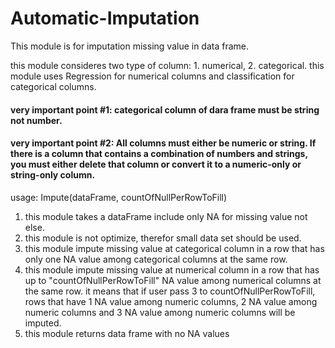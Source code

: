 # Automatic-Imputation

This module is for imputation missing value in data frame.

this module consideres two type of column: 1. numerical, 2. categorical.
this module uses Regression for numerical columns and classification for categorical columns.

#### very important point #1: categorical column of dara frame must be string not number.
#### very important point #2: All columns must either be numeric or string. If there is a column that contains a combination of numbers and strings, you must either delete that column or convert it to a numeric-only or string-only column.

usage: Impute(dataFrame, countOfNullPerRowToFill)

1. this module takes a dataFrame include only NA for missing value not else.
2. this module is not optimize, therefor small data set should be used.
3. this module impute missing value at categorical column in a row that has only one NA value among categorical columns at the same row.
4. this module impute missing value at numerical column in a row that has up to "countOfNullPerRowToFill" NA value among numerical
   columns at the same row. it means that if user pass 3 to countOfNullPerRowToFill, rows that have 1 NA value among numeric columns,
   2 NA value among numeric columns and 3 NA value among numeric columns will be imputed.
5. this module returns data frame with no NA values
